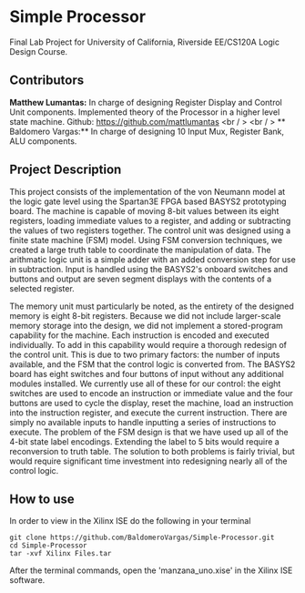 # Simple Processor

Final Lab Project for University of California, Riverside EE/CS120A Logic Design Course. 

## Contributors
**Matthew Lumantas:** In charge of designing Register Display and Control Unit components. Implemented theory of the Processor in a higher level state machine. Github: https://github.com/mattlumantas 
<br / > <br / >
** Baldomero Vargas:** In charge of designing 10 Input Mux, Register Bank, ALU components.

## Project Description
This project consists of the implementation of the von Neumann model at the logic gate level using the Spartan3E FPGA based BASYS2 prototyping board. The machine is capable of moving 8-bit values between its eight registers, loading immediate values to a register, and adding or subtracting the values of two registers together. The control unit was designed using a finite state machine (FSM) model. Using FSM conversion techniques, we created a large truth table to coordinate the manipulation of data. The arithmatic logic unit is a simple adder with an added conversion step for use in subtraction. Input is handled using the BASYS2's onboard switches and buttons and output are seven segment displays with the contents of a selected register.

The memory unit must particularly be noted, as the entirety of the designed memory is eight 8-bit registers. Because we did not include larger-scale memory storage into the design, we did not implement a stored-program capability for the machine. Each instruction is encoded and executed individually. To add in this capability would require a thorough redesign of the control unit. This is due to two primary factors: the number of inputs available, and the FSM that the control logic is converted from. The BASYS2 board has eight switches and four buttons of input without any additional modules installed. We currently use all of these for our control: the eight switches are used to encode an instruction or immediate value and the four buttons are used to cycle the display, reset the machine, load an instruction into the instruction register, and execute the current instruction. There are simply no available inputs to handle inputting a series of instructions to execute. The problem of the FSM design is that we have used up all of the 4-bit state label encodings. Extending the label to 5 bits would require a reconversion to truth table. The solution to both problems is fairly trivial, but would require significant time investment into redesigning nearly all of the control logic.

## How to use

In order to view in the Xilinx ISE do the following in your terminal

````
git clone https://github.com/BaldomeroVargas/Simple-Processor.git
cd Simple-Processor
tar -xvf Xilinx Files.tar
````

After the terminal commands, open the 'manzana_uno.xise' in the Xilinx ISE software.
